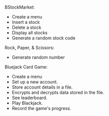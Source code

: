 BStockMarket:
 - Create a menu
 - Insert a stock
 - Delete a stock
 - Display all stocks
 - Generate a random stock code

Rock, Paper, & Scissors:
 - Generate random number

Bluejack Card Game:
 - Create a menu
 - Set up a new account.
 - Store account details in a file.
 - Encrypts and decrypts data stored in the file.
 - See leaderboard.
 - Play Blackjack.
 - Record the game's progress.
